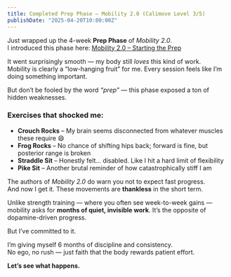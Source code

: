 ```yaml
---
title: Completed Prep Phase – Mobility 2.0 (Calimove Level 3/5)
publishDate: "2025-04-20T10:00:00Z"
---
```


Just wrapped up the 4-week **Prep Phase** of *Mobility 2.0*.  
I introduced this phase here: [Mobility 2.0 – Starting the Prep](/notes/mobility-2-start/)

It went surprisingly smooth — my body still *loves* this kind of work.  
Mobility is clearly a “low-hanging fruit” for me. Every session feels like I’m doing something important.

But don’t be fooled by the word *“prep”* — this phase exposed a ton of hidden weaknesses.

### Exercises that shocked me:

- **Crouch Rocks** – My brain seems disconnected from whatever muscles these require 😄  
- **Frog Rocks** – No chance of shifting hips back; forward is fine, but posterior range is broken  
- **Straddle Sit** – Honestly felt… disabled. Like I hit a hard limit of flexibility  
- **Pike Sit** – Another brutal reminder of how catastrophically stiff I am  

The authors of *Mobility 2.0* do warn you not to expect fast progress.  
And now I get it. These movements are **thankless** in the short term.

Unlike strength training — where you often see week-to-week gains — mobility asks for **months of quiet, invisible work**. It’s the opposite of dopamine-driven progress.

But I’ve committed to it.

I’m giving myself 6 months of discipline and consistency.  
No ego, no rush — just faith that the body rewards patient effort.

**Let’s see what happens.**


